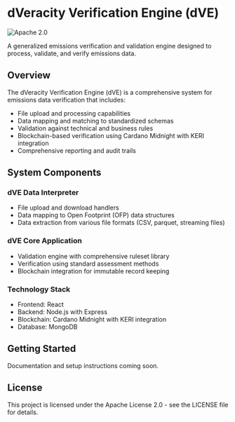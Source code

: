 # dVeracity Verification Engine (dVE)

![Apache 2.0](https://img.shields.io/badge/License-Apache_2.0-blue.svg)

A generalized emissions verification and validation engine designed to process, validate, and verify emissions data.

## Overview

The dVeracity Verification Engine (dVE) is a comprehensive system for emissions data verification that includes:

- File upload and processing capabilities
- Data mapping and matching to standardized schemas
- Validation against technical and business rules
- Blockchain-based verification using Cardano Midnight with KERI integration
- Comprehensive reporting and audit trails

## System Components

### dVE Data Interpreter
- File upload and download handlers
- Data mapping to Open Footprint (OFP) data structures
- Data extraction from various file formats (CSV, parquet, streaming files)

### dVE Core Application
- Validation engine with comprehensive ruleset library
- Verification using standard assessment methods
- Blockchain integration for immutable record keeping

### Technology Stack
- Frontend: React
- Backend: Node.js with Express
- Blockchain: Cardano Midnight with KERI integration
- Database: MongoDB

## Getting Started

Documentation and setup instructions coming soon.

## License

This project is licensed under the Apache License 2.0 - see the LICENSE file for details.
